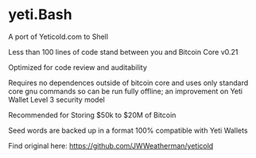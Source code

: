 # yeti.Bash
A port of Yeticold.com to Shell 

Less than 100 lines of code stand between you and Bitcoin Core v0.21

Optimized for code review and auditability

Requires no dependences outside of bitcoin core and uses only standard core gnu commands so can be run fully offline; an improvement on Yeti Wallet Level 3 security model

Recommended for Storing $50k to $20M of Bitcoin

Seed words are backed up in a format 100% compatible with Yeti Wallets

Find original here: https://github.com/JWWeatherman/yeticold
